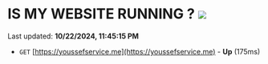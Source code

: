 # IS MY WEBSITE RUNNING ? [![](https://img.shields.io/static/v1?label=Sponsor&message=%E2%9D%A4&logo=GitHub&color=%23fe8e86)](https://github.com/sponsors/Youssef-Lehmam)

Last updated: **10/22/2024, 11:45:15 PM**

- `GET` [https://youssefservice.me](https://youssefservice.me) - **Up** (175ms)
